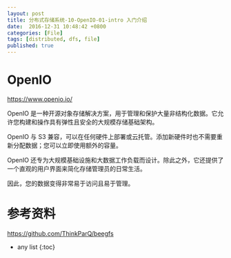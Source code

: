 ```yaml
---
layout: post
title: 分布式存储系统-10-OpenIO-01-intro 入门介绍
date:  2016-12-31 10:48:42 +0800
categories: [File]
tags: [distributed, dfs, file]
published: true
---
```



# OpenIO

https://www.openio.io/

OpenIO 是一种开源对象存储解决方案，用于管理和保护大量非结构化数据。它允许您构建和操作具有弹性且安全的大规模存储基础架构。

OpenIO 与 S3 兼容，可以在任何硬件上部署或云托管。添加新硬件时也不需要重新分配数据；您可以立即使用额外的容量。

OpenIO 还专为大规模基础设施和大数据工作负载而设计。除此之外，它还提供了一个直观的用户界面来简化存储管理员的日常生活。

因此，您的数据变得非常易于访问且易于管理。



# 参考资料

https://github.com/ThinkParQ/beegfs

* any list
{:toc}